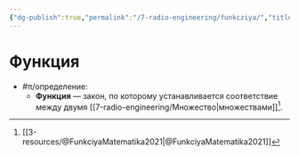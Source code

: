 ```yaml
---
{"dg-publish":true,"permalink":"/7-radio-engineering/funkcziya/","title":"Функция","tags":["математика"]}
---
```



# Функция

- #π/определение:
	- **Функция** — закон, по которому устанавливается соответствие между двумя [[7-radio-engineering/Множество\|множествами]][^1].

[^1]: [[3-resources/@FunkciyaMatematika2021\|@FunkciyaMatematika2021]]
